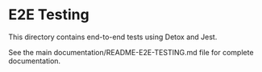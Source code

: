 # E2E Testing

This directory contains end-to-end tests using Detox and Jest.

See the main documentation/README-E2E-TESTING.md file for complete documentation.
